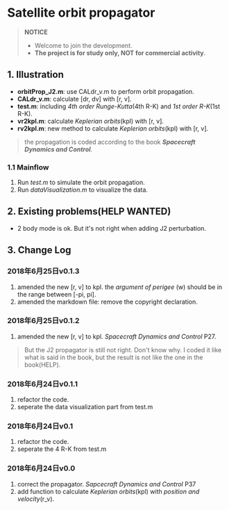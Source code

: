# Satellite orbit propagator

> **NOTICE**
>* Welcome to join the development.
>* **The project is for study only, NOT for commercial activity**.

## 1. Illustration

* **orbitProp_J2.m**: use CALdr_v.m to perform orbit propagation.
* **CALdr_v.m**: calculate [dr, dv] with [r, v].
* **test.m**: including *4th order Runge-Kutta*(4th R-K) and *1st order R-K*(1st R-K).
* **vr2kpl.m**: calculate *Keplerian orbits*(kpl) with [r, v].
* **rv2kpl.m**: new method to calculate *Keplerian orbits*(kpl) with [r, v].

> the propagation is coded according to the book ***Spacecraft Dynamics and Control***.

### 1.1 Mainflow

1. Run *test.m* to simulate the orbit propagation.
2. Run *dataVisualization.m* to visualize the data.

## 2. Existing problems(HELP WANTED)

* 2 body mode is ok. But it's not right when adding J2 perturbation.

## 3. Change Log

### 2018年6月25日**v0.1.3**

1. amended the new [r, v] to kpl. the *argument of perigee* (w) should be in the range between [-pi, pi].
2. amended the markdown file: remove the copyright declaration.

### 2018年6月25日**v0.1.2**

1. amended the new [r, v] to kpl. *Spacecraft Dynamics and Control* P27.

> But the J2 propagator is still not right. Don't know why. I coded it like what is said in the book, but the result is not like the one in the book(HELP).

### 2018年6月24日**v0.1.1**

1. refactor the code.
2. seperate the data visualization part from test.m

### 2018年6月24日**v0.1**

1. refactor the code.
2. seperate the 4 R-K from test.m

### 2018年6月24日**v0.0**

1. correct the propagator. *Sapcecraft Dynamics and Control* P37
2. add function to calculate *Keplerian orbits*(kpl) with *position and velocity*(r_v).